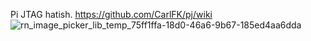 Pi JTAG hatish.
<https://github.com/CarlFK/pj/wiki>
![rn_image_picker_lib_temp_75ff1ffa-18d0-46a6-9b67-185ed4aa6dda](https://github.com/user-attachments/assets/a00ca0b2-dc00-4abe-b3de-15fe9ff4da17)

